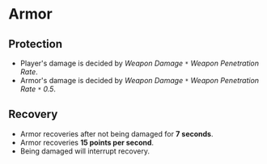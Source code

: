 # Armor
## Protection
- Player's damage is decided by *Weapon Damage `*` Weapon Penetration Rate*.
- Armor's damage is decided by *Weapon Damage `*` Weapon Penetration Rate `*` 0.5*.

## Recovery
- Armor recoveries after not being damaged for **7 seconds**.
- Armor recoveries **15 points per second**.
- Being damaged will interrupt recovery.